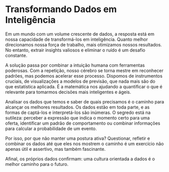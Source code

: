 # Transformando Dados em Inteligência

Em um mundo com um volume crescente de dados, a resposta está em nossa capacidade de transformá-los em inteligência. Quanto melhor direcionamos nossa força de trabalho, mais otimizamos nossos resultados. No entanto, extrair insights valiosos e eliminar o ruído é um desafio constante.

A solução passa por combinar a intuição humana com ferramentas poderosas. Com a repetição, nosso cérebro se torna mestre em reconhecer padrões, mas podemos acelerar esse processo. Dispomos de instrumentos cruciais, de visualizações a modelos de previsão, que nada mais são do que estatística aplicada. É a matemática nos ajudando a quantificar o que é relevante para tomarmos decisões mais inteligentes e ágeis.

Analisar os dados que temos e saber de quais precisamos é o caminho para alcançar os melhores resultados. Os dados estão em toda parte, e as formas de captá-los e interpretá-los são inúmeras. O segredo está na sutileza: perceber a expressão que indica o momento certo para uma oferta, identificar um padrão de comportamento ou combinar informações para calcular a probabilidade de um evento.

Por isso, por que não manter uma postura ativa? Questionar, refletir e combinar os dados até que eles nos mostrem o caminho é um exercício não apenas útil e assertivo, mas também fascinante.

Afinal, os próprios dados confirmam: uma cultura orientada a dados é o melhor caminho para o futuro.
